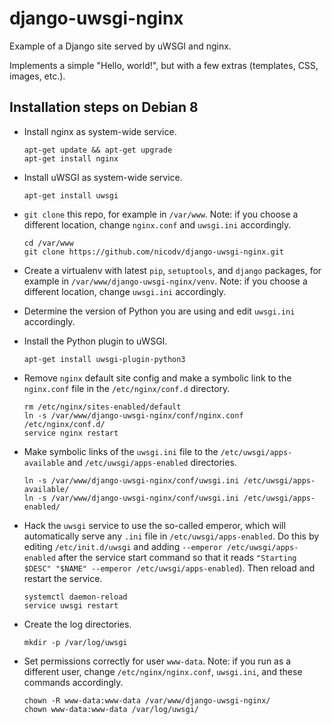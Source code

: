 # django-uwsgi-nginx
Example of a Django site served by uWSGI and nginx.

Implements a simple "Hello, world!", but with a few extras (templates, CSS, 
images, etc.).

Installation steps on Debian 8
------------------------------

- Install nginx as system-wide service.

    ```
    apt-get update && apt-get upgrade
    apt-get install nginx
    ```

- Install uWSGI as system-wide service.

    ```
    apt-get install uwsgi
    ```

- `git clone` this repo, for example in `/var/www`. Note: if you choose a different
location, change `nginx.conf` and `uwsgi.ini` accordingly.

    ```
    cd /var/www
    git clone https://github.com/nicodv/django-uwsgi-nginx.git
    ```

- Create a virtualenv with latest `pip`, `setuptools`, and `django` packages,
for example in `/var/www/django-uwsgi-nginx/venv`. Note: if you choose a different
location, change `uwsgi.ini` accordingly.

- Determine the version of Python you are using and edit `uwsgi.ini` accordingly.

- Install the Python plugin to uWSGI.

    ```
    apt-get install uwsgi-plugin-python3
    ```

- Remove `nginx` default site config and make a symbolic link to the `nginx.conf`
file in the `/etc/nginx/conf.d` directory.

    ```
    rm /etc/nginx/sites-enabled/default
    ln -s /var/www/django-uwsgi-nginx/conf/nginx.conf /etc/nginx/conf.d/
    service nginx restart
    ```

- Make symbolic links of the `uwsgi.ini` file to the `/etc/uwsgi/apps-available` 
and `/etc/uwsgi/apps-enabled` directories.

    ```
    ln -s /var/www/django-uwsgi-nginx/conf/uwsgi.ini /etc/uwsgi/apps-available/
    ln -s /var/www/django-uwsgi-nginx/conf/uwsgi.ini /etc/uwsgi/apps-enabled/
    ```

- Hack the `uwsgi` service to use the so-called emperor, which will automatically
serve any `.ini` file in `/etc/uwsgi/apps-enabled`. Do this by editing
`/etc/init.d/uwsgi` and adding `--emperor /etc/uwsgi/apps-enabled` after the
service start command so that it reads
`"Starting $DESC" "$NAME" --emperor /etc/uwsgi/apps-enabled`). Then reload and
restart the service.

    ```
    systemctl daemon-reload
    service uwsgi restart
    ```

- Create the log directories.

    ```
    mkdir -p /var/log/uwsgi
    ```

- Set permissions correctly for user `www-data`. Note: if you run as a different
user, change `/etc/nginx/nginx.conf`, `uwsgi.ini`, and these commands accordingly.

    ```
    chown -R www-data:www-data /var/www/django-uwsgi-nginx/
    chown www-data:www-data /var/log/uwsgi/
    ```
